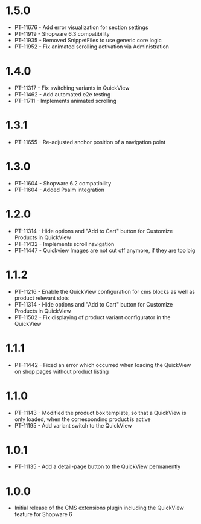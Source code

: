 # 1.5.0
- PT-11676 - Add error visualization for section settings
- PT-11919 - Shopware 6.3 compatibility
- PT-11935 - Removed SnippetFiles to use generic core logic
- PT-11952 - Fix animated scrolling activation via Administration

# 1.4.0
- PT-11317 - Fix switching variants in QuickView
- PT-11462 - Add automated e2e testing
- PT-11711 - Implements animated scrolling

# 1.3.1
- PT-11655 - Re-adjusted anchor position of a navigation point

# 1.3.0
- PT-11604 - Shopware 6.2 compatibility
- PT-11604 - Added Psalm integration

# 1.2.0
- PT-11314 - Hide options and "Add to Cart" button for Customize Products in QuickView
- PT-11432 - Implements scroll navigation
- PT-11447 - Quickview Images are not cut off anymore, if they are too big

# 1.1.2
- PT-11216 - Enable the QuickView configuration for cms blocks as well as product relevant slots
- PT-11314 - Hide options and "Add to Cart" button for Customize Products in QuickView
- PT-11502 - Fix displaying of product variant configurator in the QuickView

# 1.1.1
- PT-11442 - Fixed an error which occurred when loading the QuickView on shop pages without product listing

# 1.1.0
- PT-11143 - Modified the product box template, so that a QuickView is only loaded, when the corresponding product is active
- PT-11195 - Add variant switch to the QuickView

# 1.0.1
- PT-11135 - Add a detail-page button to the QuickView permanently

# 1.0.0
- Initial release of the CMS extensions plugin including the QuickView feature for Shopware 6
